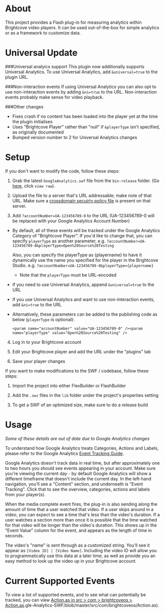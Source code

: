 About
=====

This project provides a Flash plug-in for measuring analytics within Brightcove video players. It can be used out-of-the-box for simple analytics or as a framework to customize data.

Universal Update
================

###Universal analyics support
This plugin now additionally supports Universal Analytics. To use Universal Analytics, add `&universal=true` to the plugin URL.

###Non-interaction events
If using Universal Analytics you can also opt to use non-interaction events by adding `&ni=true` to the URL. Non-interaction events probably make sense for video playback.

###Other changes

* Fixes crash if no content has been loaded into the player yet at the time the plugin initialises
* Uses "Brightcove Player" rather than "null" if `&playerType` isn't specified, as originally documented
* Bumped version number to 2 for Universal Analytics changes

Setup
=====

If you don't want to modify the code, follow these steps:

1.  Grab the latest `GoogleAnalytics.swf` file from the `bin-release` folder. (Go  [here](https://github.com/mister-ben/Google-Analytics-SWF/blob/master/bin-release/GoogleAnalytics.swf), click `view raw`).

2.  Upload the file to a server that's URL addressable; make note of that URL. Make sure a [crossdomain secuirty policy file](http://support.brightcove.com/en/video-cloud/docs/cross-domain-security-flash) is present on that server.

3.  Add `?accountNumber=UA-123456789-0` to the URL (UA-123456789-0 will be
  replaced with your Google Analytics Account Number)

  * By default, all of these events will be tracked under the Google
    Analytics Category of "Brightcove Player". If you'd like to change that,
    you can specify `playerType` as another parameter,
    e.g. `?accountNumber=UA-123456789-0&playerType=Open%20Source%20Testing`
    
    Also, you can specify the playerType as {playername} to have it dynamically 
    use the name you specified for the player in the Brightcove Studio. 
    e.g. `?accountNumber=UA-123456789-0&playerType={playername}`

    * Note that the `playerType` must be URL-encoded
  
  * If you need to use Universal Analytics, append `&universal=true` to the URL

  * If you use Universal Analytics and want to use non-interaction events, add `&ni=true` to the URL

  * Alternatively, these parameters can be added to the publishing code as
    below (`playerType` is optional):

    `<param name="accountNumber" value="UA-123456789-0" /><param name="playerType" value="Open%20Source%20Testing" />`

4.  Log in to your Brightcove account

5.  Edit your Brightcove player and add the URL under the "plugins" tab

6.  Save your player changes
  
If you want to make modifications to the SWF / codebase, follow these steps:

1.  Import the project into either FlexBuilder or FlashBuilder

2.  Add the `.swc` files in the `lib` folder under the project's properties
  setting 

3.  To get a SWF of an optimized size, make sure to do a release build

Usage
=====

*Some of these details are out of date due to Google Analytics changes*

To understand how Google Analytics treats Categories, Actions and Labels,
please refer to the Google Analytics
[Event Tracking Guide](http://code.google.com/apis/analytics/docs/tracking/eventTrackerGuide.html).

Google Analytics doesn't track data in real time, but after approximately
one to two hours you should see events appearing in your account. Make sure
you're viewing the current day - by default Google Analytics will show a
different timeframe that doesn't include the current day. In the left-hand
navigation, you'll see a "Content" section, and underneath is "Event
Tracking". Click that to see the overview, categories, actions and labels
from your player(s).

When the media complete event fires, the plug-in is also sending along the
amount of time that a user watched that video. If a user skips around in a
video, you can expect to see a time that's less than the video's duration.
If a user watches a section more than once it is possible that the time
watched for that video will be longer than the video's duration. This shows
up in the "Event Value" column for the event, and appears as the length of
time in seconds. 

The video's "name" is sent through as a customized string. You'll see it
appear as `[Video ID] | [Video Name]`. Including the video ID will allow
you to programmatically use this data at a later time, as well as provide
you an easy method to look up the video up in your Brightcove account.

Current Supported Events
========================

To view a list of supported events, and to see what can potentially be 
tracked, you can view [Action.as in src > com > brightcoveos > Action.as](https://github.com/BrightcoveOS/Google-Analytics-SWF/blob/master/src/com/brightcoveos/Action.as).gle-Analytics-SWF/blob/master/src/com/brightcoveos/Action.as).

